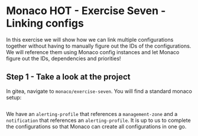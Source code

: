 # Monaco HOT - Exercise Seven - Linking configs

In this exercise we will show how we can link multiple configurations together without having to manually figure out the IDs of the configurations.
We will reference them using Monaco config instances and let Monaco figure out the IDs, dependencies and priorities!

## Step 1 - Take a look at the project
In gitea, navigate to `monaco/exercise-seven`.
You will find a standard monaco setup:
```

```

We have an `alerting-profile` that references a `management-zone` and a `notification` that references an `alerting-profile`.
It is up to us to complete the configurations so that Monaco can create all configurations in one go.